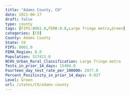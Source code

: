 ```yaml
---
title: "Adams County, CO"
date: 2021-06-17
draft: false
type: county
tags: [FIPS:8001.0,FEMA:8.0,Large fringe metro,Green]
categories: [CO]
County: Adams County
State: CO
FIPS: 8001.0
FEMA_Region: 8.0
Population: 517421.0
NCHS_Urban_Rural_Classification: Large fringe metro
Tests_in_prior_14_days: 15404.0
Fourteen_day_test_rate_per_100000: 2977.0
Percent_Positivity_in_prior_14_days: 0.027
Level: Green
url: /states/CO/adams-county
---
```



